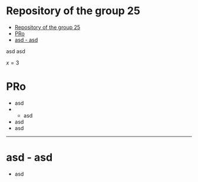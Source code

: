 # Repository of the group 25
- [Repository of the group 25](#repository-of-the-group-25)
- [PRo](#pro)
- [asd - asd](#asd---asd)

asd asd

$x = 3$

# PRo

- asd
- - asd
- asd
- asd
- - - 
# asd - asd

- asd